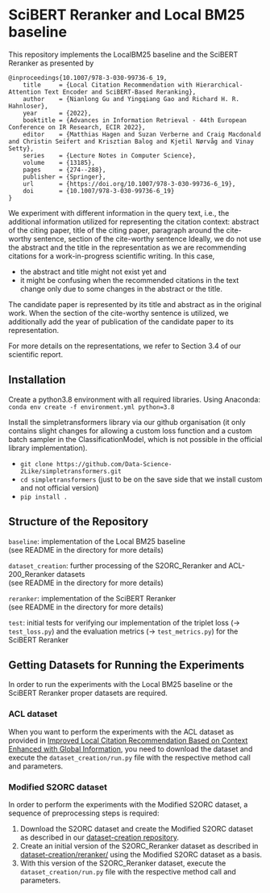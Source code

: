 # SciBERT Reranker and Local BM25 baseline
This repository implements the LocalBM25 baseline and the SciBERT Reranker as presented by
```
@inproceedings{10.1007/978-3-030-99736-6_19,
    title     = {Local Citation Recommendation with Hierarchical-Attention Text Encoder and SciBERT-Based Reranking},
    author    = {Nianlong Gu and Yingqiang Gao and Richard H. R. Hahnloser},
    year      = {2022},
    booktitle = {Advances in Information Retrieval - 44th European Conference on IR Research, ECIR 2022},
    editor    = {Matthias Hagen and Suzan Verberne and Craig Macdonald and Christin Seifert and Krisztian Balog and Kjetil Nørvåg and Vinay Setty},
    series    = {Lecture Notes in Computer Science},
    volume    = {13185},
    pages     = {274--288},
    publisher = {Springer},
    url       = {https://doi.org/10.1007/978-3-030-99736-6_19},
    doi       = {10.1007/978-3-030-99736-6_19}
}
```

We experiment with different information in the query text, i.e., the additional information utilized for representing the citation context: abstract of the citing paper, title of the citing paper, paragraph around the cite-worthy sentence, section of the cite-worthy sentence 
Ideally, we do not use the abstract and the title in the representation as we are recommending citations for a work-in-progress scientific writing. In this case,
- the abstract and title might not exist yet and
- it might be confusing when the recommended citations in the text change only due to some changes in the abstract or the title.

The candidate paper is represented by its title and abstract as in the original work. When the section of the cite-worthy sentence is utilized, we additionally add the year of publication of the candidate paper to its representation.

For more details on the representations, we refer to Section 3.4 of our scientific report.

## Installation
Create a python3.8 environment with all required libraries. Using Anaconda:
`conda env create -f environment.yml python=3.8`

Install the simpletransformers library via our github organisation (it only contains slight changes for allowing
a custom loss function and a custom batch sampler in the ClassificationModel, which is not possible in the official library implementation).
- `git clone https://github.com/Data-Science-2Like/simpletransformers.git`  
- `cd simpletransformers` (just to be on the save side that we install custom and not official version)
- `pip install .`

## Structure of the Repository
`baseline`: implementation of the Local BM25 baseline   
(see README in the directory for more details)

`dataset_creation`: further processing of the S2ORC_Reranker and ACL-200_Reranker datasets  
(see README in the directory for more details)

`reranker`: implementation of the SciBERT Reranker  
(see README in the directory for more details)

`test`: initial tests for verifying our implementation of the triplet loss (&rarr; `test_loss.py`) and the evaluation metrics (&rarr; `test_metrics.py`) for the SciBERT Reranker

## Getting Datasets for Running the Experiments
In order to run the experiments with the Local BM25 baseline or the SciBERT Reranker proper datasets are required.
### ACL dataset
When you want to perform the experiments with the ACL dataset as provided in
[Improved Local Citation Recommendation Based on Context Enhanced with Global Information](https://aclanthology.org/2020.sdp-1.11/),
you need to download the dataset and execute the `dataset_creation/run.py` file with the respective method call and parameters.
### Modified S2ORC dataset
In order to perform the experiments with the Modified S2ORC dataset, a sequence of preprocessing steps is required:
1. Download the S2ORC dataset and create the Modified S2ORC dataset as described in our [dataset-creation repository](https://github.com/Data-Science-2Like/dataset-creation).
2. Create an initial version of the S2ORC_Reranker dataset as described in [dataset-creation/reranker/](https://github.com/Data-Science-2Like/dataset-creation/blob/main/reranker/) using the Modified S2ORC dataset as a basis.
3. With this version of the S2ORC_Reranker dataset, execute the `dataset_creation/run.py` file with the respective method call and parameters.